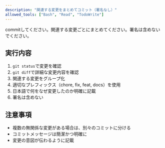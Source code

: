 ```yaml
---
description: "関連する変更をまとめてコミット（署名なし）"
allowed_tools: ["Bash", "Read", "TodoWrite"]
---
```


commitしてください。関連する変更ごとにまとめてください。署名は含めないでください。

## 実行内容

1. `git status`で変更を確認
2. `git diff`で詳細な変更内容を確認
3. 関連する変更をグループ化
4. 適切なプレフィックス（chore, fix, feat, docs）を使用
5. 日本語で何をなぜ変更したのか明確に記載
6. 署名は含めない

## 注意事項

- 複数の無関係な変更がある場合は、別々のコミットに分ける
- コミットメッセージは簡潔かつ明確に
- 変更の意図が伝わるように記載
